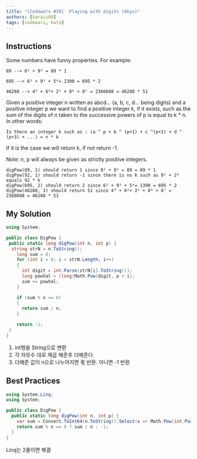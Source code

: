 ```yaml
---
title: "[Codewars #30]  Playing with digits (6kyu)"
authors: [karais89]
tags: [codewars, kata]
---
```


## Instructions

Some numbers have funny properties. For example:

```
89 --> 8¹ + 9² = 89 * 1

695 --> 6² + 9³ + 5⁴= 1390 = 695 * 2

46288 --> 4³ + 6⁴+ 2⁵ + 8⁶ + 8⁷ = 2360688 = 46288 * 51
```

Given a positive integer n written as abcd... (a, b, c, d... being digits) and a positive integer p we want to find a positive integer k, if it exists, such as the sum of the digits of n taken to the successive powers of p is equal to k * n. In other words:

```
Is there an integer k such as : (a ^ p + b ^ (p+1) + c ^(p+2) + d ^ (p+3) + ...) = n * k
```

If it is the case we will return k, if not return -1.

Note: n, p will always be given as strictly positive integers.

```
digPow(89, 1) should return 1 since 8¹ + 9² = 89 = 89 * 1
digPow(92, 1) should return -1 since there is no k such as 9¹ + 2² equals 92 * k
digPow(695, 2) should return 2 since 6² + 9³ + 5⁴= 1390 = 695 * 2
digPow(46288, 3) should return 51 since 4³ + 6⁴+ 2⁵ + 8⁶ + 8⁷ = 2360688 = 46288 * 51
```

## My Solution

```csharp
using System;

public class DigPow {
 public static long digPow(int n, int p) {
  string strN = n.ToString();
    long sum = 0;
    for (int i = 0; i < strN.Length; i++)
    {
      int digit = int.Parse(strN[i].ToString());
      long powVal = (long)Math.Pow(digit, p + i);
      sum += powVal;
    }

    if (sum % n == 0)
    {
      return sum / n;
    }

    return -1;
 }
}
```

1. int형을 String으로 변환
2. 각 자릿수 대로 제곱 해준후 더해준다.
3. 더해준 값이 n으로 나누어지면 몫 반환. 아니면 -1 반환

## Best Practices

```csharp
using System.Linq;
using System;

public class DigPow {
  public static long digPow(int n, int p) {
    var sum = Convert.ToInt64(n.ToString().Select(s => Math.Pow(int.Parse(s.ToString()), p++)).Sum());
    return sum % n == 0 ? sum / n : -1;
  }
}
```

Linq는 2줄이면 해결